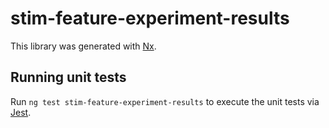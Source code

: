 # stim-feature-experiment-results

This library was generated with [Nx](https://nx.dev).

## Running unit tests

Run `ng test stim-feature-experiment-results` to execute the unit tests via [Jest](https://jestjs.io).
